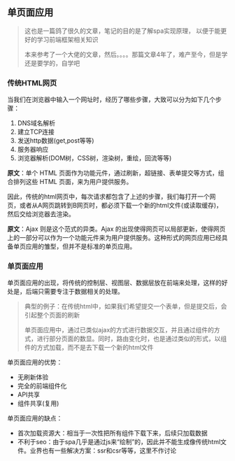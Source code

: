 ## 单页面应用

> 这也是一篇鸽了很久的文章，笔记的目的是了解spa实现原理，
以便于能更好的学习前端框架相关知识
>
> 本来参考了一个大佬的文章，然后。。。。那篇文章4年了，难产至今，但是学还是要学的，自学吧

### 传统HTML网页

当我们在浏览器中输入一个网址时，经历了哪些步骤，大致可以分为如下几个步骤：

1. DNS域名解析
2. 建立TCP连接
3. 发送http数据(get,post等等)
4. 服务器响应 
5. 浏览器解析(DOM树，CSS树，渲染树，重绘，回流等等)

**原文**：单个 HTML 页面作为功能元件，通过刷新，超链接、表单提交等方式，组合排列这些 HTML 页面，来为用户提供服务。

因此，传统的html网页中，每次请求都包含了上述的步骤，我们每打开一个网页，或者从A网页跳转到B网页时，都必须下载一个新的html文件(或读取缓存)，然后交给浏览器去渲染。

**原文**：Ajax 则是这个范式的异类。Ajax 的出现使得网页可以局部更新，使得网页上的一部分可以作为一个功能元件来为用户提供服务。这种形式的网页应用已经具备单页应用的雏型，但并不是标准的单页应用。

### 单页面应用

单页面应用的出现，将传统的控制层、视图层、数据层放在前端来处理，这样的好处是，后端只需要专注于数据相关的处理。

> 典型的例子：在传统html中，如果我们希望提交一个表单，但是提交后，会引起整个页面的刷新
> 
> 单页面应用中，通过已类似ajax的方式进行数据交互，并且通过组件的方式，进行部分页面的数显。同时，路由变化时，也是通过类似的形式，以组件的方式加载，而不是去下载一个新的html文件

单页面应用的优势：

+ 无刷新体验
+ 完全的前端组件化
+ API共享
+ 组件共享(复用)

单页面应用的缺点：

+ 首次加载资源大：相当于一次性把所有组件下载下来，后续只加载数据
+ 不利于seo：由于spa几乎是通过js来“绘制”的，因此并不能生成像传统html文件。业界也有一些解决方案：ssr和csr等等，这里不作讨论




